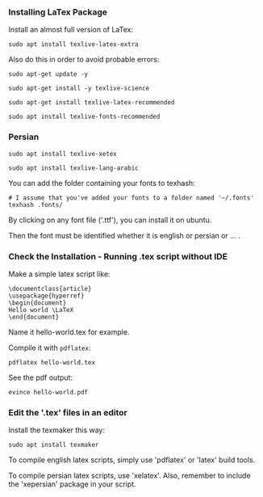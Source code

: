 

### Installing LaTex Package

Install an almost full version of LaTex:

```
sudo apt install texlive-latex-extra
```

Also do this in order to avoid probable errors:
```
sudo apt-get update -y

sudo apt-get install -y texlive-science

sudo apt-get install texlive-latex-recommended

sudo apt install texlive-fonts-recommended

```


### Persian

```
sudo apt install texlive-xetex

sudo apt install texlive-lang-arabic 
```

You can add the folder containing your fonts to texhash:

```
# I assume that you've added your fonts to a folder named '~/.fonts'
texhash .fonts/
```

By clicking on any font file ('.ttf'), you can install it on ubuntu.

Then the font must be identified whether it is english or persian or ... .


### Check the Installation - Running .tex script without IDE

Make a simple latex script like:

```
\documentclass{article}
\usepackage{hyperref}
\begin{document}
Hello world \LaTeX
\end{document}
```

Name it hello-world.tex for example.

Compile it with `pdflatex`:

```
pdflatex hello-world.tex
```

See the pdf output:

```
evince hello-world.pdf
```

### Edit the '.tex' files in an editor

Install the texmaker this way:

```
sudo apt install texmaker
```

To compile english latex scripts, simply use 'pdflatex' or 'latex' build tools.

To compile persian latex scripts, use 'xelatex'. Also, remember to include the 'xepersian' package in your script.
